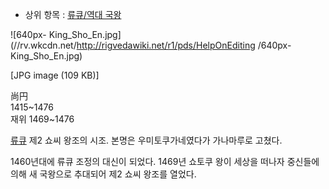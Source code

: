   * 상위 항목 : [류큐/역대 국왕](%EB%A5%98%ED%81%90/%EC%97%AD%EB%8C%80%20%EA%B5%AD%EC%99%95.md)

![640px-
King_Sho_En.jpg](//rv.wkcdn.net/http://rigvedawiki.net/r1/pds/HelpOnEditing
/640px-King_Sho_En.jpg)

[JPG image (109 KB)]

  
尚円  
1415~1476  
재위 1469~1476

[류큐](%EB%A5%98%ED%81%90.md) 제2 쇼씨 왕조의 시조. 본명은 우미토쿠가네였다가 가나마루로 고쳤다.

1460년대에 류큐 조정의 대신이 되었다. 1469년 쇼토쿠 왕이 세상을 떠나자 중신들에 의해 새 국왕으로 추대되어 제2 쇼씨 왕조를
열었다.

